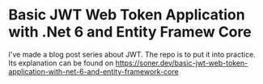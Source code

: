 # Basic JWT Web Token Application with .Net 6 and Entity Framew Core
I've made a blog post series about JWT. The repo is to put it into practice.
Its explanation can be found on https://soner.dev/basic-jwt-web-token-application-with-net-6-and-entity-framework-core
